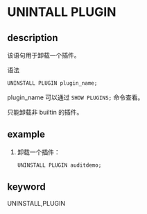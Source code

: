 # UNINTALL PLUGIN

## description

该语句用于卸载一个插件。

语法

```SQL
UNINSTALL PLUGIN plugin_name;
```

plugin_name 可以通过 `SHOW PLUGINS;` 命令查看。

只能卸载非 builtin 的插件。

## example

1. 卸载一个插件：

    ```SQL
    UNINSTALL PLUGIN auditdemo;
    ```

## keyword

UNINSTALL,PLUGIN
